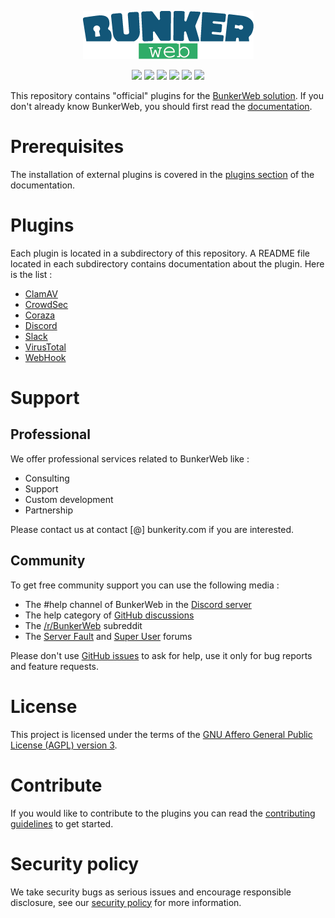 <p align="center">
	<img alt="BunkerWeb logo" src="https://github.com/bunkerity/bunkerweb-plugins/raw/main/logo.png" />
</p>

<p align="center">
	<img src="https://img.shields.io/badge/bunkerweb-1.5.6-blue" />
	<img src="https://img.shields.io/github/last-commit/bunkerity/bunkerweb-plugins" />
	<img src="https://img.shields.io/github/actions/workflow/status/bunkerity/bunkerweb-plugins/tests.yml?branch=dev&label=CI%2FCD%20dev" />
	<img src="https://img.shields.io/github/actions/workflow/status/bunkerity/bunkerweb-plugins/tests.yml?branch=main&label=CI%2FCD%20main" />
	<img src="https://img.shields.io/github/issues/bunkerity/bunkerweb-plugins">
	<img src="https://img.shields.io/github/issues-pr/bunkerity/bunkerweb-plugins">
</p>

This repository contains "official" plugins for the [BunkerWeb solution](https://github.com/bunkerity/bunkerweb). If you don't already know BunkerWeb, you should first read the [documentation](https://docs.bunkerweb.io).

# Prerequisites

The installation of external plugins is covered in the [plugins section](https://docs.bunkerweb.io/latest/plugins) of the documentation.

# Plugins

Each plugin is located in a subdirectory of this repository. A README file located in each subdirectory contains documentation about the plugin. Here is the list :

- [ClamAV](https://github.com/bunkerity/bunkerweb-plugins/tree/main/clamav)
- [CrowdSec](https://github.com/bunkerity/bunkerweb-plugins/tree/main/crowdsec)
- [Coraza](https://github.com/bunkerity/bunkerweb-plugins/tree/main/coraza)
- [Discord](https://github.com/bunkerity/bunkerweb-plugins/tree/main/discord)
- [Slack](https://github.com/bunkerity/bunkerweb-plugins/tree/main/slack)
- [VirusTotal](https://github.com/bunkerity/bunkerweb-plugins/tree/main/virustotal)
- [WebHook](https://github.com/bunkerity/bunkerweb-plugins/tree/main/webhook)

# Support

## Professional

We offer professional services related to BunkerWeb like :

- Consulting
- Support
- Custom development
- Partnership

Please contact us at contact \[@\] bunkerity.com if you are interested.

## Community

To get free community support you can use the following media :

- The #help channel of BunkerWeb in the [Discord server](https://discord.com/invite/fTf46FmtyD)
- The help category of [GitHub discussions](https://github.com/bunkerity/bunkerweb-plugins/discussions)
- The [/r/BunkerWeb](https://www.reddit.com/r/BunkerWeb) subreddit
- The [Server Fault](https://serverfault.com/) and [Super User](https://superuser.com/) forums

Please don't use [GitHub issues](https://github.com/bunkerity/bunkerweb-plugins/issues) to ask for help, use it only for bug reports and feature requests.

# License

This project is licensed under the terms of the [GNU Affero General Public License (AGPL) version 3](https://github.com/bunkerity/bunkerweb-plugins/tree/main/LICENSE.md).

# Contribute

If you would like to contribute to the plugins you can read the [contributing guidelines](https://github.com/bunkerity/bunkerweb-plugins/tree/main/CONTRIBUTING.md) to get started.

# Security policy

We take security bugs as serious issues and encourage responsible disclosure, see our [security policy](https://github.com/bunkerity/bunkerweb-plugins/tree/main/SECURITY.md) for more information.
